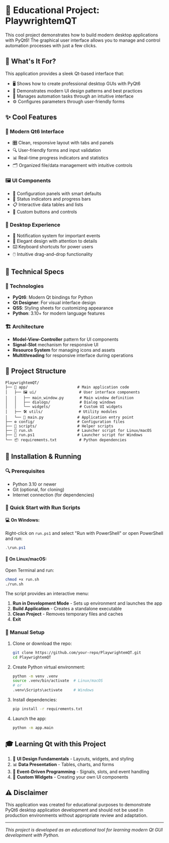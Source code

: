 # 🚀 Educational Project: PlaywrightemQT

This cool project demonstrates how to build modern desktop applications with PyQt6! The graphical user interface allows you to manage and control automation processes with just a few clicks.

## 🎯 What's It For?

This application provides a sleek Qt-based interface that:

- 🖥️ Shows how to create professional desktop GUIs with PyQt6
- 🎨 Demonstrates modern UI design patterns and best practices
- 🔄 Manages automation tasks through an intuitive interface
- ⚙️ Configures parameters through user-friendly forms

## ✨ Cool Features

### 🎨 Modern Qt6 Interface
- 🎛️ Clean, responsive layout with tabs and panels
- 🔍 User-friendly forms and input validation
- 📊 Real-time progress indicators and statistics
- 🗂️ Organized file/data management with intuitive controls

### 🖼️ UI Components
- 📝 Configuration panels with smart defaults
- 🚦 Status indicators and progress bars
- 📋 Interactive data tables and lists
- 🔘 Custom buttons and controls

### 📱 Desktop Experience
- 🔔 Notification system for important events
- 🌙 Elegant design with attention to details
- ⌨️ Keyboard shortcuts for power users
- 🖱️ Intuitive drag-and-drop functionality

## 🔧 Technical Specs

### 🧪 Technologies
- **PyQt6**: Modern Qt bindings for Python
- **Qt Designer**: For visual interface design
- **QSS**: Styling sheets for customizing appearance
- **Python**: 3.10+ for modern language features

### 🏗️ Architecture
- **Model-View-Controller** pattern for UI components
- **Signal-Slot** mechanism for responsive UI
- **Resource System** for managing icons and assets
- **Multithreading** for responsive interface during operations

## 📁 Project Structure

```
PlaywrightemQT/
├── 📱 app/                      # Main application code
│   ├── 🖼️ ui/                   # User interface components
│   │   ├── main_window.py       # Main window definition
│   │   ├── dialogs/             # Dialog windows
│   │   └── widgets/             # Custom UI widgets
│   ├── 🛠️ utils/                # Utility modules
│   └── 🚀 main.py               # Application entry point
├── ⚙️ config/                   # Configuration files
├── 📜 scripts/                  # Helper scripts
├── 🧰 run.sh                    # Launcher script for Linux/macOS
├── 🧰 run.ps1                   # Launcher script for Windows
└── 📦 requirements.txt          # Python dependencies
```

## 🚀 Installation & Running

### 🔍 Prerequisites
- Python 3.10 or newer
- Git (optional, for cloning)
- Internet connection (for dependencies)

### 🔨 Quick Start with Run Scripts

#### 💻 On Windows:
Right-click on `run.ps1` and select "Run with PowerShell" or open PowerShell and run:
```powershell
.\run.ps1
```

#### 🐧 On Linux/macOS:
Open Terminal and run:
```bash
chmod +x run.sh
./run.sh
```

The script provides an interactive menu:
1. **Run in Development Mode** - Sets up environment and launches the app
2. **Build Application** - Creates a standalone executable
3. **Clean Project** - Removes temporary files and caches
4. **Exit**

### 🔨 Manual Setup
1. Clone or download the repo:
   ```bash
   git clone https://github.com/your-repo/PlaywrightemQT.git
   cd PlaywrightemQT
   ```

2. Create Python virtual environment:
   ```bash
   python -m venv .venv
   source .venv/bin/activate  # Linux/macOS
   # or
   .venv\Scripts\activate     # Windows
   ```

3. Install dependencies:
   ```bash
   pip install -r requirements.txt
   ```

4. Launch the app:
   ```bash
   python -m app.main
   ```

## 🎓 Learning Qt with this Project

1. 🔰 **UI Design Fundamentals** - Layouts, widgets, and styling
2. 📊 **Data Presentation** - Tables, charts, and forms
3. 🔄 **Event-Driven Programming** - Signals, slots, and event handling
4. 🎨 **Custom Widgets** - Creating your own UI components

## ⚠️ Disclaimer

This application was created for educational purposes to demonstrate PyQt6 desktop application development and should not be used in production environments without appropriate review and adaptation.

---

*This project is developed as an educational tool for learning modern Qt GUI development with Python.*
